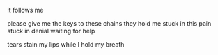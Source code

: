 it follows me

please
give me the keys
to these chains
they hold me
stuck in this pain
stuck in denial
waiting for help

tears stain my lips
while I hold my breath